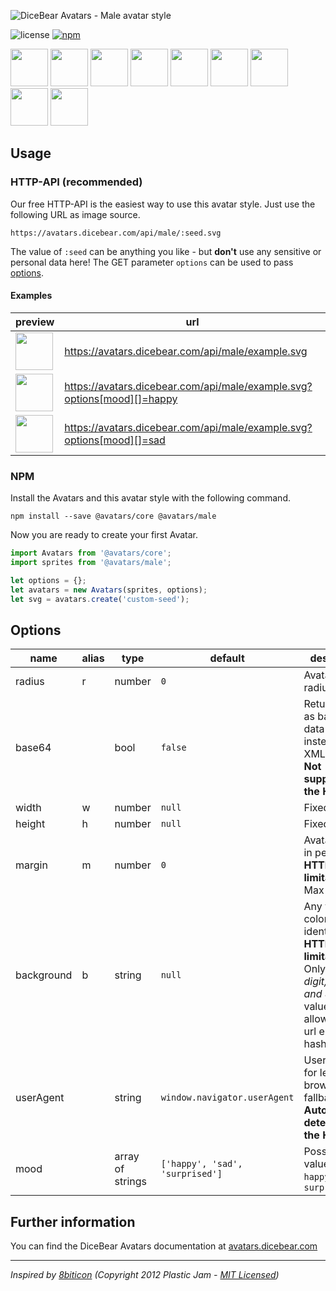 ![DiceBear Avatars - Male avatar style](https://raw.githubusercontent.com/DiceBear/avatars/master/packages/@avatars/male/banner.svg?sanitize=true)

![license](https://img.shields.io/npm/l/@avatars/male.svg?style=flat-square)
[![npm](https://img.shields.io/npm/v/@avatars/male.svg?style=flat-square)](https://www.npmjs.com/package/@avatars/male)

<p>
    <img src="https://avatars.dicebear.com/api/male/1.svg" width="60" />
    <img src="https://avatars.dicebear.com/api/male/2.svg" width="60" />
    <img src="https://avatars.dicebear.com/api/male/3.svg" width="60" />
    <img src="https://avatars.dicebear.com/api/male/4.svg" width="60" />
    <img src="https://avatars.dicebear.com/api/male/5.svg" width="60" />
    <img src="https://avatars.dicebear.com/api/male/6.svg" width="60" />
    <img src="https://avatars.dicebear.com/api/male/7.svg" width="60" />
    <img src="https://avatars.dicebear.com/api/male/8.svg" width="60" />
    <img src="https://avatars.dicebear.com/api/male/9.svg" width="60" />
</p>

## Usage

### HTTP-API (recommended)

Our free HTTP-API is the easiest way to use this avatar style. Just use the following URL as image source.

    https://avatars.dicebear.com/api/male/:seed.svg

The value of `:seed` can be anything you like - but **don't** use any sensitive or personal data here! The GET parameter
`options` can be used to pass [options](#options).

#### Examples

| preview                                                                                         | url                                                                    |
| ----------------------------------------------------------------------------------------------- | ---------------------------------------------------------------------- |
| <img src="https://avatars.dicebear.com/api/male/example.svg" width="60" />                       | https://avatars.dicebear.com/api/male/example.svg                       |
| <img src="https://avatars.dicebear.com/api/male/example.svg?options[mood][]=happy" width="60" /> | https://avatars.dicebear.com/api/male/example.svg?options[mood][]=happy |
| <img src="https://avatars.dicebear.com/api/male/example.svg?options[mood][]=sad" width="60" />   | https://avatars.dicebear.com/api/male/example.svg?options[mood][]=sad   |

### NPM

Install the Avatars and this avatar style with the following command.

    npm install --save @avatars/core @avatars/male

Now you are ready to create your first Avatar.

```js
import Avatars from '@avatars/core';
import sprites from '@avatars/male';

let options = {};
let avatars = new Avatars(sprites, options);
let svg = avatars.create('custom-seed');
```

## Options

| name       | alias | type             | default                         | description                                                                                                                                       |
| ---------- | ----- | ---------------- | ------------------------------- | ------------------------------------------------------------------------------------------------------------------------------------------------- |
| radius     | r     | number           | `0`                             | Avatar border radius                                                                                                                              |
| base64     |       | bool             | `false`                         | Return avatar as base64 data uri instead of XML <br> **Not supported by the HTTP API**                                                            |
| width      | w     | number           | `null`                          | Fixed width                                                                                                                                       |
| height     | h     | number           | `null`                          | Fixed height                                                                                                                                      |
| margin     | m     | number           | `0`                             | Avatar margin in percent<br> **HTTP-API limitation** Max value `25`                                                                               |
| background | b     | string           | `null`                          | Any valid color identifier<br> **HTTP-API limitation** Only hex _(3-digit, 6-digit and 8-digit)_ values are allowed. Use url encoded hash: `%23`. |
| userAgent  |       | string           | `window.navigator.userAgent`    | User-Agent for legacy browser fallback<br> **Automatically detected by the HTTP API**                                                             |
| mood       |       | array of strings | `['happy', 'sad', 'surprised']` | Possible values: `sad`, `happy`, `surprised`                                                                                                      |

## Further information

You can find the DiceBear Avatars documentation at [avatars.dicebear.com](https://avatars.dicebear.com)

---

_Inspired by [8biticon](https://github.com/matveyco/8biticon) (Copyright 2012 Plastic Jam - [MIT Licensed](https://github.com/matveyco/8biticon/blob/dfe624da950fb2f8c43e1151c380d333c2b12225/old_python/LICENSE))_
